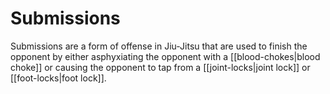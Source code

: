 # Submissions
Submissions are a form of offense in Jiu-Jitsu that are used to finish the opponent by either  asphyxiating the opponent with a [[blood-chokes|blood choke]] or causing the opponent to tap from a [[joint-locks|joint lock]] or [[foot-locks|foot lock]]. 


